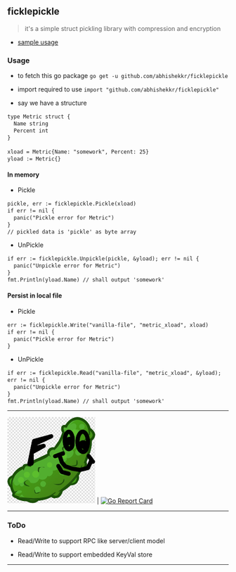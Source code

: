 ## ficklepickle

> it's a simple struct pickling library with compression and encryption

* [sample usage](_tests_behavioral_/pickler.go)

### Usage

* to fetch this go package `go get -u github.com/abhishekkr/ficklepickle`

* import required to use `import "github.com/abhishekkr/ficklepickle"`

* say we have a structure

```
type Metric struct {
  Name string
  Percent int
}

xload = Metric{Name: "somework", Percent: 25}
yload := Metric{}
```

#### In memory

* Pickle

```
pickle, err := ficklepickle.Pickle(xload)
if err != nil {
  panic("Pickle error for Metric")
}
// pickled data is 'pickle' as byte array
```

* UnPickle

```
if err := ficklepickle.Unpickle(pickle, &yload); err != nil {
  panic("Unpickle error for Metric")
}
fmt.Println(yload.Name) // shall output 'somework'
```


#### Persist in local file

* Pickle

```
err := ficklepickle.Write("vanilla-file", "metric_xload", xload)
if err != nil {
  panic("Pickle error for Metric")
}
```

* UnPickle

```
if err := ficklepickle.Read("vanilla-file", "metric_xload", &yload); err != nil {
  panic("Unpickle error for Metric")
}
fmt.Println(yload.Name) // shall output 'somework'
```

---

![FicklePickle](docs/ficklepickle.png) | [![Go Report Card](https://goreportcard.com/badge/github.com/abhishekkr/ficklepickle)](https://goreportcard.com/report/github.com/abhishekkr/ficklepickle)

---

### ToDo

* Read/Write to support RPC like server/client model

* Read/Write to support embedded KeyVal store

---
